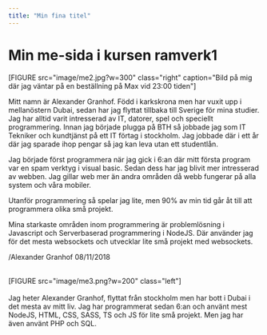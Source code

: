 ```yaml
---
title: "Min fina titel"
---
```


# Min me-sida i kursen ramverk1

<!-- Detta innehåll är skrivet i markdown och du hittar innehållet i filen `content/index.md`. -->

[FIGURE src="image/me2.jpg?w=300" class="right" caption="Bild på mig där jag väntar på en beställning på Max vid 23:00 tiden"]

<!-- Detta är min me-sida i kursen. Denna sidan innehåller en presentation av mig själv. Underhåll denna sidan under hela kursen och uppdatera den efter hand och behov.

Så, en presentation en bra början. Skriv några ord om dig själv. Jag börjar. -->

Mitt namn är Alexander Granhof. Född i karkskrona men har vuxit upp i mellanöstern Dubai, sedan har jag flyttat tillbaka till Sverige för mina studier. Jag har alltid varit intresserad av IT, datorer, spel och speciellt programmering. Innan jag började plugga på BTH så jobbade jag som IT Tekniker och kundtjänst på ett IT förtag i stockholm. Jag jobbade där i ett år där jag sparade ihop pengar så jag kan leva utan ett studentlån.

Jag började först programmera när jag gick i 6:an där mitt första program var en spam verktyg i visual basic. Sedan dess har jag blivit mer intresserad av webben. Jag gillar web mer än andra områden då webb fungerar på alla system och våra mobiler.

Utanför programmering så spelar jag lite, men 90% av min tid går åt till att programmera olika små projekt.

Mina starkaste områden inom programmering är problemlösning i Javascript och Serverbaserad programmering i NodeJS.
Där använder jag för det mesta websockets och utvecklar lite små projekt med websockets.

/Alexander Granhof 08/11/2018

<br>
<div markdown="1" class="byline">
[FIGURE src="image/me3.png?w=200" class="left"]
<br>
<br>
Jag heter Alexander Granhof, flyttat från stockholm men har bott i Dubai i det mesta av mitt liv. Jag har programmerat sedan 6:an och använt mest NodeJS, HTML, CSS, SASS, TS och JS för lite små projekt. Men jag har även använt PHP och SQL.
</div>
